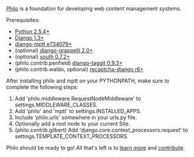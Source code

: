 [Philo](http://philocms.org/) is a foundation for developing web content management systems.

Prerequisites:

 * [Python 2.5.4+](http://www.python.org/)
 * [Django 1.3+](http://www.djangoproject.com/)
 * [django-mptt e734079+](https://github.com/django-mptt/django-mptt/)
 * (optional) [django-grappelli 2.0+](http://code.google.com/p/django-grappelli/)
 * (optional) [south 0.7.2+](http://south.aeracode.org/)
 * (philo.contrib.penfield) [django-taggit 0.9.3+](https://github.com/alex/django-taggit/)
 * (philo.contrib.waldo, optional) [recaptcha-django r6+](http://code.google.com/p/recaptcha-django/)

After installing philo and mptt on your PYTHONPATH, make sure to complete the following steps:

1. Add 'philo.middleware.RequestNodeMiddleware' to settings.MIDDLEWARE_CLASSES.
2. Add 'philo' and 'mptt' to settings.INSTALLED_APPS.
3. Include 'philo.urls' somewhere in your urls.py file.
4. Optionally add a root node to your current Site.
5. (philo.contrib.gilbert) Add 'django.core.context_processors.request' to settings.TEMPLATE_CONTEXT_PROCESSORS.

Philo should be ready to go! All that's left is to [learn more](http://docs.philocms.org/) and [contribute](http://docs.philocms.org/en/latest/contributing.html).
